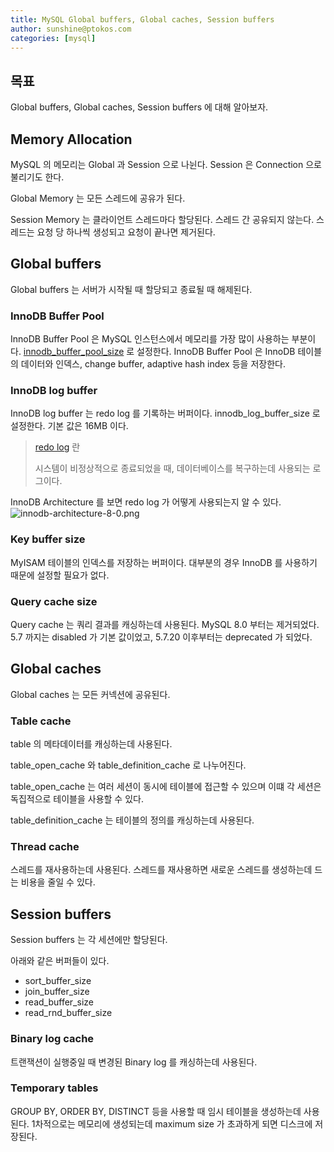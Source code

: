```yaml
---
title: MySQL Global buffers, Global caches, Session buffers 
author: sunshine@ptokos.com
categories: [mysql]
---
```



## 목표
Global buffers, Global caches, Session buffers 에 대해 알아보자.

## Memory Allocation
MySQL 의 메모리는 Global 과 Session 으로 나뉜다. Session 은 Connection 으로 불리기도 한다.

Global Memory 는 모든 스레드에 공유가 된다.

Session Memory 는 클라이언트 스레드마다 할당된다. 스레드 간 공유되지 않는다.
스레드는 요청 당 하나씩 생성되고 요청이 끝나면 제거된다.

## Global buffers
Global buffers 는 서버가 시작될 때 할당되고 종료될 때 해제된다.

### InnoDB Buffer Pool
InnoDB Buffer Pool 은 MySQL 인스턴스에서 메모리를 가장 많이 사용하는 부분이다.
[innodb_buffer_pool_size](https://dev.mysql.com/doc/refman/8.0/en/innodb-parameters.html#sysvar_innodb_buffer_pool_size) 로 설정한다.
InnoDB Buffer Pool 은 InnoDB 테이블의 데이터와 인덱스, change buffer, adaptive hash index 등을 저장한다.

### InnoDB log buffer
InnoDB log buffer 는 redo log 를 기록하는 버퍼이다.
innodb_log_buffer_size 로 설정한다. 기본 값은 16MB 이다.

> [redo log](https://dev.mysql.com/doc/refman/8.0/en/innodb-redo-log.html) 란 
> 
> 시스템이 비정상적으로 종료되었을 때, 데이터베이스를 복구하는데 사용되는 로그이다. 

InnoDB Architecture 를 보면 redo log 가 어떻게 사용되는지 알 수 있다.
![innodb-architecture-8-0.png](https://dev.mysql.com/doc/refman/8.0/en/images/innodb-architecture-8-0.png)

### Key buffer size
MyISAM 테이블의 인덱스를 저장하는 버퍼이다. 대부분의 경우 InnoDB 를 사용하기 때문에 설정할 필요가 없다.

### Query cache size
Query cache 는 쿼리 결과를 캐싱하는데 사용된다. MySQL 8.0 부터는 제거되었다.
5.7 까지는 disabled 가 기본 값이었고, 5.7.20 이후부터는 deprecated 가 되었다.

## Global caches
Global caches 는 모든 커넥션에 공유된다.

### Table cache
table 의 메타데이터를 캐싱하는데 사용된다. 

table_open_cache 와 table_definition_cache 로 나누어진다.

table_open_cache 는 여러 세션이 동시에 테이블에 접근할 수 있으며 이떄 각 세션은 독집적으로 테이블을 사용할 수 있다.

table_definition_cache 는 테이블의 정의를 캐싱하는데 사용된다.

### Thread cache
스레드를 재사용하는데 사용된다. 스레드를 재사용하면 새로운 스레드를 생성하는데 드는 비용을 줄일 수 있다.

## Session buffers
Session buffers 는 각 세션에만 할당된다.

아래와 같은 버퍼들이 있다.

- sort_buffer_size
- join_buffer_size
- read_buffer_size
- read_rnd_buffer_size

### Binary log cache
트랜잭션이 실행중일 때 변경된 Binary log 를 캐싱하는데 사용된다.

### Temporary tables
GROUP BY, ORDER BY, DISTINCT 등을 사용할 때 임시 테이블을 생성하는데 사용된다. 
1차적으로는 메모리에 생성되는데 maximum size 가 초과하게 되면 디스크에 저장된다.





